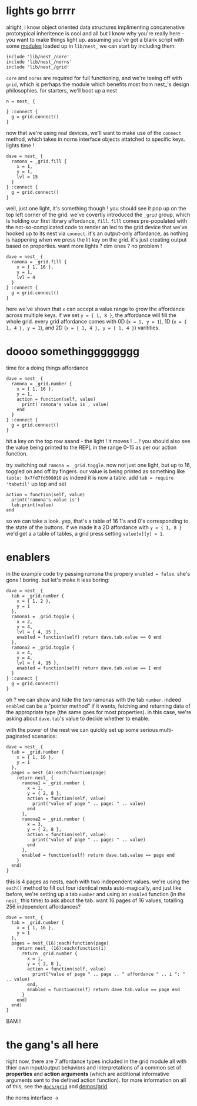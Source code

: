 # lights go brrrr

alright, i know object oriented data structures implimenting concatenative prototypical inheritence is cool and all but I know why you're really here - you want to make things light up. assuming you've got a blank script with some [modules](https://github.com/andr-ew/nest_/releases/) loaded up in `lib/nest_` we can start by including them:

```
include 'lib/nest_/core'
include 'lib/nest_/norns'
include 'lib/nest_/grid'
```

`core` and `norns` are required for full functioning, and we're teeing off with `grid`, which is perhaps the module which benefits most from nest_'s design philosophies. for starters, we'll boot up a nest

```
n = nest_ {

} :connect {
  g = grid.connect()
}
```

now that we're using real devices, we'll want to make use of the `connect` method, which takes in norns interface objects attatched to specific keys. lights time !

```
dave = nest_ {
  ramona = _grid.fill {
    x = 1,
    y = 1,
    lvl = 15
  }
} :connect {
  g = grid.connect()
}
```

well, just one light, it's something though ! you should see it pop up on the top left corner of the grid. we've covertly introduced the `_grid` group, which is holding our first library affordance, `fill`. `fill` comes pre-populated with the not-so-complicated code to render an led to the grid device that we've hooked up to its nest via `connect`. it's an output-only affordance, as nothing is happening when we press the lit key on the grid. it's just creating output based on properties. want more lights ? dim ones ? no problem !

```
dave = nest_ {
  ramona = _grid.fill {
    x = { 1, 16 },
    y = 1,
    lvl = 4
  }
} :connect {
  g = grid.connect()
}
```

here we've shown that `x` can accept a value range to grow the affordance across multiple keys. if we set `y = { 1, 8 }`, the affordance will fill the whole grid. every grid affordance comes with 0D (`x = 1, y = 1`), 1D (`x = { 1, 4 }, y = 1`), and 2D (`x = { 1, 4 }, y = { 1, 4 }`) varitities.

# doooo somethingggggggg

time for a doing things affordance

```
dave = nest_ {
  ramona = _grid.number {
    x = { 1, 16 },
    y = 1,
    action = function(self, value) 
      print(`ramona's value is`, value)
    end
  }
} :connect {
  g = grid.connect()
}
```

hit a key on the top row aaand - the light ! it moves ! ... ! you should also see the value being printed to the REPL in the range 0-15 as per our action function.

try switching out `ramona = _grid.toggle`. now not just one light, but up to 16, toggled on and off by fingers. our value is being printed as something like  `table: 0x7fd7fd508010` as indeed it is now a table. add `tab = require 'tabutil'` up top and set 
```
action = function(self, value) 
  print('ramona's value is')
  tab.print(value) 
end
```
so we can take a look. yep, that's a table of 16 1's and 0's corresponding to the state of the buttons. if we made it a 2D affordance with `y = { 1, 8 }` we'd get a a table of tables, a grid press setting `value[x][y] = 1`.

# enablers

in the example code try passing ramona the propery `enabled = false`. she's gone ! boring. but let's make it less boring:

```
dave = nest_ {
  tab = _grid.number {
    x = { 1, 2 },
    y = 1
  },
  ramona1 = _grid.toggle {
    x = 2,
    y = 4,
    lvl = { 4, 15 },
    enabled = function(self) return dave.tab.value == 0 end
  },
  ramona2 = _grid.toggle {
    x = 4,
    y = 4,
    lvl = { 4, 15 },
    enabled = function(self) return dave.tab.value == 1 end
  }
} :connect {
  g = grid.connect()
}
```

oh ? we can show and hide the two ramonas with the tab `number`. indeed `enabled` can be a "pointer method" if it wants, fetching and returning data of the appropriate type (the same goes for most properties). in this case, we're asking about `dave.tab`'s value to decide whether to enable.

with the power of the nest we can quickly set up some serious multi-paginated scenarios:

```
dave = nest_ {
  tab = _grid.number {
    x = { 1, 16 },
    y = 1
  },
  pages = nest_(4):each(function(page)
    return nest_ {
      ramona1 = _grid.number {
        x = 1,
        y = { 2, 8 },
        action = function(self, value)
          print("value of page " .. page: " .. value)
        end
      },
      ramona2 = _grid.number {
        x = 3,
        y = { 2, 8 },
        action = function(self, value)
          print("value of page " .. page: " .. value)
        end
      },
      enabled = function(self) return dave.tab.value == page end
    }
  end)
}
```

this is 4 pages as nests, each with two independent values. we're using the `each()` method to fill out four identical nests auto-magically, and just like before, we're setting up a tab `number` and using an `enabled` function (in the `nest_` this time) to ask about the tab. want 16 pages of 16 values, totalling 256 independent affordances?

```
dave = nest_ {
  tab = _grid.number {
    x = { 1, 16 },
    y = 1
  },
  pages = nest_(16):each(function(page)
    return nest_ (16):each(function(i)
      return _grid.number {
        x = i,
        y = { 2, 8 },
        action = function(self, value)
          print("value of page " .. page .. " affordance " .. i ": " .. value)
        end,
        enabled = function(self) return dave.tab.value == page end
      }
    end)
  end)
}
```

BAM ! 

# the gang's all here

right now, there are 7 affordance types included in the grid module all with thier own input/output behaviors and interpretations of a common set of **properties** and **action arguments** (which are additional informative arguments sent to the defined action function). for more information on all of this, see the [`docs/grid`](../doc/grid.md) and [demos/grid](../examples/grid.lua)

the norns interface ->
